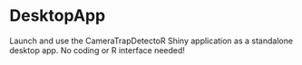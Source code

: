 # DesktopApp
Launch and use the CameraTrapDetectoR Shiny application as a standalone desktop app. No coding or R interface needed!
